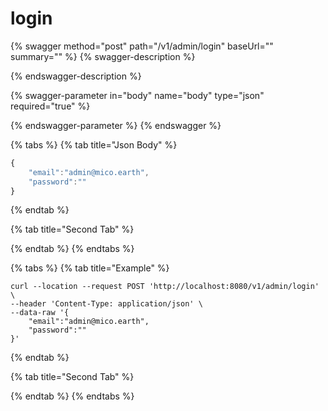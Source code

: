 # login

{% swagger method="post" path="/v1/admin/login" baseUrl="" summary="" %}
{% swagger-description %}

{% endswagger-description %}

{% swagger-parameter in="body" name="body" type="json" required="true" %}

{% endswagger-parameter %}
{% endswagger %}

{% tabs %}
{% tab title="Json Body" %}
```javascript
{
    "email":"admin@mico.earth",
    "password":""
}
```
{% endtab %}

{% tab title="Second Tab" %}

{% endtab %}
{% endtabs %}

{% tabs %}
{% tab title="Example" %}
```
curl --location --request POST 'http://localhost:8080/v1/admin/login' \
--header 'Content-Type: application/json' \
--data-raw '{
    "email":"admin@mico.earth",
    "password":""
}'
```
{% endtab %}

{% tab title="Second Tab" %}

{% endtab %}
{% endtabs %}
